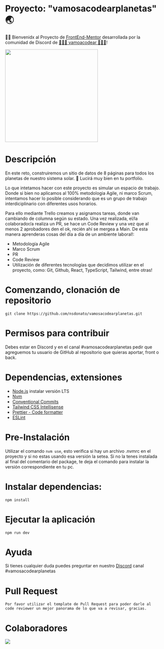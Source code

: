 # Proyecto: "vamosacodearplanetas" 🌏

👋🏻 Bienvenidx al Proyecto de [FrontEnd-Mentor](https://www.frontendmentor.io/challenges/planets-fact-site-gazqN8w_f) desarrollada por la comunidad de Discord de [👩🏻‍💻 vamoacodear 👩🏻‍💻](https://www.twitch.tv/vamoacodear)!

<div>
  <img src="https://pbs.twimg.com/media/Fac59QLaAAItkK7?format=jpg&name=large" height="300" />
</div>


# Descripción

En este reto, construiremos un sitio de datos de 8 páginas para todos los planetas de nuestro sistema solar. 🎨 Lucirá muy bien en tu portfolio.

Lo que intetamos hacer con este proyecto es simular un espacio de trabajo.
Donde si bien no aplicamos al 100% metodologia Agile, ni marco Scrum, intentamos hacer lo posible considerando que es un grupo de trabajo interdiciplinario con diferentes usos horarios.

Para ello mediante Trello creamos y asignamos tareas, donde van cambiando de columna según su estado. Una vez realizada, el/la colaborador/a realiza un PR, se hace un Code Review y una vez que al menos 2 aprobadores den el ok, recién ahí se mergea a Main.
De esta manera aprenderas cosas del día a día de un ambiente laboral!:

- Metodología Agile
- Marco Scrum
- PR
- Code Review
- Utilización de diferentes tecnologías que decidimos utilizar en el proyecto, como: Git, Github, React, TypeScript, Tailwind, entre otras!


# Comenzando, clonación de repositorio

```
git clone https://github.com/nsdonato/vamosacodearplanetas.git
```

# Permisos para contribuir

Debes estar en Discord y en el canal #vamosacodearplanetas pedir que agreguemos tu usuario de GitHub al repositorio que quieras aportar, front o back.

# Dependencias, extensiones

- [Node.js](https://nodejs.org/en/) instalar versión LTS
- [Nvm](https://github.com/nvm-sh/nvm#installing-and-updating)
- [Conventional Commits](https://marketplace.visualstudio.com/items?itemName=vivaxy.vscode-conventional-commits)
- [Tailwind CSS Intellisense](https://marketplace.visualstudio.com/items?itemName=bradlc.vscode-tailwindcss)
- [Prettier - Code formatter](https://marketplace.visualstudio.com/items?itemName=esbenp.prettier-vscode)
- [ESLint](https://marketplace.visualstudio.com/items?itemName=dbaeumer.vscode-eslint)

# Pre-Instalación

Utilizar el comando `nvm use`, esto verifica si hay un archivo .nvmrc en el proyecto y si no estas usando esa versión la setea. Si no la tenes instalada al final del comentario del package, te deja el comando para instalar la versión correspondiente en tu pc.


# Instalar dependencias:

```
npm install
```

# Ejecutar la aplicación

```
npm run dev
```

# Ayuda


Si tienes cualquier duda puedes preguntar en nuestro [Discord](https://discord.io/vamoacodear) canal #vamosacodearplanetas


# Pull Request


`Por favor utilizar el template de Pull Request para poder darle al code reviewer un mejor panorama de lo que va a revisar, gracias.`

# Colaboradores


<a href="https://github.com/nsdonato/vamosacodearplanetas/graphs/contributors">
  <img src="https://contrib.rocks/image?repo=nsdonato/vamosacodearplanetas" />
</a>
